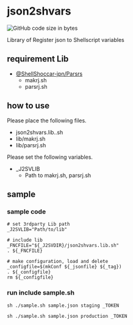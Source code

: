 # json2shvars
![GitHub code size in bytes](https://img.shields.io/github/languages/code-size/Toshinori-Hayashi/json2shvars)

Library of Register json to Shellscript variables

## requirement Lib

- [@ShellShoccar-jpn/Parsrs](https://github.com/ShellShoccar-jpn/Parsrs)
  - makrj.sh
  - parsrj.sh

## how to use

Please place the following files.

  * json2shvars.lib..sh
  * lib/makrj.sh
  * lib/parsrj.sh

Please set the following variables.

  * _J2SVLIB
    * Path to makrj.sh, parsrj.sh

## sample

### sample code
```
# set 3rdparty Lib path
_J2SVLIB="Path/to/lib"

# include lib
_FNCFILE="${_J2SVDIR}/json2shvars.lib.sh"
. ${_FNCFILE}

# make configuration, load and delete
_configfile=$(mkConf ${_jsonfile} ${_tag})
. ${_configfile}
rm ${_configfile}
```

### run include sample.sh

```sh ./sample.sh sample.json staging _TOKEN```

```sh ./sample.sh sample.json production _TOKEN```
